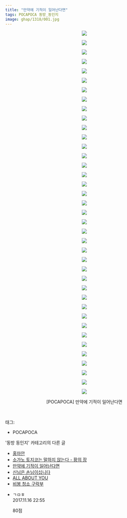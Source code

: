 ```yaml
---
title: "만약에 기적이 일어난다면"
tags: POCAPOCA 동방_동인지
image: ghap/1318/001.jpg
---
```

<div class="article">
<p style="text-align: center; clear: none; float: none;"><img src="{{ site.nasurl }}/ghap/1318/001.jpg"/></p>
<p style="text-align: center; clear: none; float: none;"><img src="{{ site.nasurl }}/ghap/1318/002.jpg"/></p>
<p style="text-align: center; clear: none; float: none;"><img src="{{ site.nasurl }}/ghap/1318/003.jpg"/></p>
<p style="text-align: center; clear: none; float: none;"><img src="{{ site.nasurl }}/ghap/1318/004.jpg"/></p>
<p style="text-align: center; clear: none; float: none;"><img src="{{ site.nasurl }}/ghap/1318/005.jpg"/></p>
<p style="text-align: center; clear: none; float: none;"><img src="{{ site.nasurl }}/ghap/1318/006.jpg"/></p>
<p style="text-align: center; clear: none; float: none;"><img src="{{ site.nasurl }}/ghap/1318/007.jpg"/></p>
<p style="text-align: center; clear: none; float: none;"><img src="{{ site.nasurl }}/ghap/1318/008.jpg"/></p>
<p style="text-align: center; clear: none; float: none;"><img src="{{ site.nasurl }}/ghap/1318/009.jpg"/></p>
<p style="text-align: center; clear: none; float: none;"><img src="{{ site.nasurl }}/ghap/1318/010.jpg"/></p>
<p style="text-align: center; clear: none; float: none;"><img src="{{ site.nasurl }}/ghap/1318/011.jpg"/></p>
<p style="text-align: center; clear: none; float: none;"><img src="{{ site.nasurl }}/ghap/1318/012.jpg"/></p>
<p style="text-align: center; clear: none; float: none;"><img src="{{ site.nasurl }}/ghap/1318/013.jpg"/></p>
<p style="text-align: center; clear: none; float: none;"><img src="{{ site.nasurl }}/ghap/1318/014.jpg"/></p>
<p style="text-align: center; clear: none; float: none;"><img src="{{ site.nasurl }}/ghap/1318/015.jpg"/></p>
<p style="text-align: center; clear: none; float: none;"><img src="{{ site.nasurl }}/ghap/1318/016.jpg"/></p>
<p style="text-align: center; clear: none; float: none;"><img src="{{ site.nasurl }}/ghap/1318/017.jpg"/></p>
<p style="text-align: center; clear: none; float: none;"><img src="{{ site.nasurl }}/ghap/1318/018.jpg"/></p>
<p style="text-align: center; clear: none; float: none;"><img src="{{ site.nasurl }}/ghap/1318/019.jpg"/></p>
<p style="text-align: center; clear: none; float: none;"><img src="{{ site.nasurl }}/ghap/1318/020.jpg"/></p>
<p style="text-align: center; clear: none; float: none;"><img src="{{ site.nasurl }}/ghap/1318/021.jpg"/></p>
<p style="text-align: center; clear: none; float: none;"><img src="{{ site.nasurl }}/ghap/1318/022.jpg"/></p>
<p style="text-align: center; clear: none; float: none;"><img src="{{ site.nasurl }}/ghap/1318/023.jpg"/></p>
<p style="text-align: center; clear: none; float: none;"><img src="{{ site.nasurl }}/ghap/1318/024.jpg"/></p>
<p style="text-align: center; clear: none; float: none;"><img src="{{ site.nasurl }}/ghap/1318/025.jpg"/></p>
<p style="text-align: center; clear: none; float: none;"><img src="{{ site.nasurl }}/ghap/1318/026.jpg"/></p>
<p style="text-align: center; clear: none; float: none;"><img src="{{ site.nasurl }}/ghap/1318/027.jpg"/></p>
<p style="text-align: center; clear: none; float: none;"><img src="{{ site.nasurl }}/ghap/1318/028.jpg"/></p>
<p style="text-align: center; clear: none; float: none;"><img src="{{ site.nasurl }}/ghap/1318/029.jpg"/></p>
<p style="text-align: center; clear: none; float: none;"><img src="{{ site.nasurl }}/ghap/1318/030.jpg"/></p>
<p style="text-align: center; clear: none; float: none;"><img src="{{ site.nasurl }}/ghap/1318/031.jpg"/></p>
<p style="text-align: center; clear: none; float: none;"><img src="{{ site.nasurl }}/ghap/1318/032.jpg"/></p>
<p style="text-align: center; clear: none; float: none;"><img src="{{ site.nasurl }}/ghap/1318/033.jpg"/></p>
<p style="text-align: center; clear: none; float: none;"><img src="{{ site.nasurl }}/ghap/1318/034.jpg"/></p>
<p style="text-align: center; clear: none; float: none;"><img src="{{ site.nasurl }}/ghap/1318/035.jpg"/></p>
<p style="text-align: center; clear: none; float: none;"><img src="{{ site.nasurl }}/ghap/1318/036.jpg"/></p>
<p style="text-align: center; clear: none; float: none;"><img src="{{ site.nasurl }}/ghap/1318/037.jpg"/></p>
<p style="text-align: center; clear: none; float: none;"><img src="{{ site.nasurl }}/ghap/1318/038.jpg"/></p>
<p style="text-align: center; clear: none; float: none;"><img src="{{ site.nasurl }}/ghap/1318/039.jpg"/></p>
<p style="text-align: center; clear: none; float: none;">[POCAPOCA] 만약에 기적이 일어난다면</p>
<p><br/></p>
</div><div class="tagTrail">
<p>태그: </p>
<ul>
<li>POCAPOCA</li>
</ul>
</div><div class="another">
<p>'동방 동인지' 카테고리의 다른 글</p>
<ul>
<li><a href="/2016-08-03-ghap_1320">홍마안</a></li>
<li><a href="/2016-08-03-ghap_1319">소가노 토지코는 말하지 않는다 - 황의 장</a></li>
<li><a href="/2016-08-03-ghap_1318">만약에 기적이 일어난다면</a></li>
<li><a href="/2016-08-03-ghap_1317">신님은 손님이십니다</a></li>
<li><a href="/2016-08-03-ghap_1316">ALL ABOUT YOU</a></li>
<li><a href="/2016-08-03-ghap_1315">비봉 청소 구락부</a></li>
</ul>
</div><div class="cb_module cb_fluid">
<div class="cb_wrt cb_profile">
<div class="comment">
<ul>
<li class="cb_thumb_off" id="comment15130904">
<div class="cb_comment_area">
<div class="cb_info_area">
<div class="cb_section">
<span class="cb_nick_name">ㄱㅁㅎ</span>
</div>
<div class="cb_section">
<span class="cb_date">2017.11.16 22:55 </span>
</div>
</div>
<div class="cb_dsc_comment">
<p class="cb_dsc">
											80점
										</p>
</div>
</div></li>
</ul>
</div>
</div><!-- commentList close -->
</div>
<br/>
<p id="refer"></p>
<br/>
